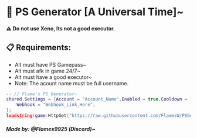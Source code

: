 # 🤖 PS Generator [A Universal Time]~

#### ⚠️ Do not use Xeno, Its not a good executor.

## 📋 Requirements:
* Alt must have PS Gamepass~
* Alt must afk in game 24/7~
* Alt must have a good executor~
* Note: The acount name must be full username.

```lua
-- // Flame's PS Generator~
shared.Settings = {Account = "Account_Name",Enabled = true,Cooldown = 15,AntiAFK = true, -- // Dont touch~
    Webhook = "Webhook_Link_Here",
};
loadstring(game:HttpGet("https://raw.githubusercontent.com/FlamesW/PSGenerator/home/AUT.lua"))();
```

##### Made by: @Flames9925 (Discord)~

